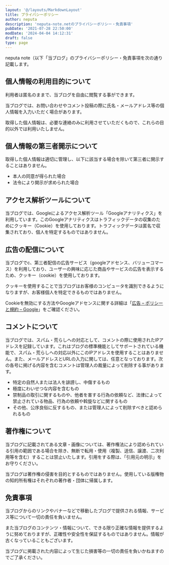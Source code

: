 ```yaml
---
layout: '@/layouts/MarkdownLayout'
title: プライバシーポリシー
author: neputa
description: 'neputa-note.netのプライバシーポリシー・免責事項'
pubDate: '2021-07-28 22:50:00'
modDate: '2024-04-04 14:12:31'
draft: false
type: page
---
```


neputa note（以下「当ブログ」のプライバシーポリシー・免責事項を次の通り記載します。

## 個人情報の利用目的について

利用者は匿名のままで、当ブログを自由に閲覧する事ができます。

当ブログでは、お問い合わせやコメント投稿の際に氏名・メールアドレス等の個人情報を入力いただく場合があります。

取得した個人情報は、必要な連絡のみに利用させていただくもので、これらの目的以外では利用いたしません。

## 個人情報の第三者開示について

取得した個人情報は適切に管理し、以下に該当する場合を除いて第三者に開示することはありません。

- 本人の同意が得られた場合
- 法令により開示が求められた場合

## アクセス解析ツールについて

当ブログでは、Googleによるアクセス解析ツール「Googleアナリティクス」を利用しています。このGoogleアナリティクスはトラフィックデータの収集のためにクッキー（Cookie）を使用しております。トラフィックデータは匿名で収集されており、個人を特定するものではありません。

## 広告の配信について

当ブログでc、第三者配信の広告サービス（googleアドセンス、バリューコマース）を利用しており、ユーザーの興味に応じた商品やサービスの広告を表示するため、クッキー（cookie）を使用しております。

クッキーを使用することで当ブログはお客様のコンピュータを識別できるようになりますが、お客様個人を特定できるものではありません。

Cookieを無効にする方法やGoogleアドセンスに関する詳細は「[広告 – ポリシーと規約 – Google](https://policies.google.com/technologies/ads?gl=jp)」をご確認ください。

## コメントについて

当ブログでは、スパム・荒らしへの対応として、コメントの際に使用されたIPアドレスを記録しています。これはブログの標準機能としてサポートされている機能で、スパム・荒らしへの対応以外にこのIPアドレスを使用することはありません。また、メールアドレスとURLの入力に関しては、任意となっております。次の各号に掲げる内容を含むコメントは管理人の裁量によって削除する事があります。

- 特定の自然人または法人を誹謗し、中傷するもの
- 極度にわいせつな内容を含むもの
- 禁制品の取引に関するものや、他者を害する行為の依頼など、法律によって禁止されている物品、行為の依頼や斡旋などに関するもの
- その他、公序良俗に反するもの、または管理人によって削除すべきと認められるもの

## 著作権について

当ブログに記載されてある文章・画像については、著作権法により認められている引用の範囲である場合を除き、無断で転用・使用（複製、送信、譲渡、二次利用等を含む）することは禁止いたします。引用をする際は、「引用元の明示」をお守りください。

当ブログは著作権の侵害を目的とするものではありません。使用している版権物の知的所有権はそれぞれの著作者・団体に帰属します。

## 免責事項

当ブログからのリンクやバナーなどで移動したブログで提供される情報、サービス等について一切の責任を負いません。

また当ブログのコンテンツ・情報について、できる限り正確な情報を提供するように努めておりますが、正確性や安全性を保証するものではありません。情報が古くなっていることもございます。

当ブログに掲載された内容によって生じた損害等の一切の責任を負いかねますのでご了承ください。
